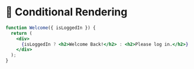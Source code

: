 # 🎯 Conditional Rendering

```jsx
function Welcome({ isLoggedIn }) {
  return (
    <div>
      {isLoggedIn ? <h2>Welcome Back!</h2> : <h2>Please log in.</h2>}
    </div>
  );
}
```
